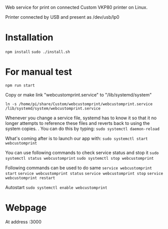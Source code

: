 Web service for print on connected Custom VKP80 printer on Linux.

Printer connected by USB and present as /dev/usb/lp0

# Installation

`npm install`
`sudo ./install.sh`

# For manual test

`npm run start`



Copy or make link "webcustomprint.service" to "/lib/systemd/system"

`ln -s /home/pi/share/Custom/webcustomprint/webcustomprint.service /lib/systemd/system/webcustomprint.service`

Whenever you change a service file, systemd has to know it so that it no longer attempts to reference these files and reverts back to using the system copies. . You can do this by typing:
`sudo systemctl daemon-reload`

What's coming after is to launch our app with:
`sudo systemctl start webcustomprint`

You can use following commands to check service status and stop it
`sudo systemctl status webcustomprint` `sudo systemctl stop webcustomprint`

Following commands can be used to do same
`service webcustomprint start` `service webcustomprint status` `service webcustomprint stop`
`service webcustomprint restart`

Autostart
`sudo systemctl enable webcustomprint`


# Webpage
At address <ip address>:3000